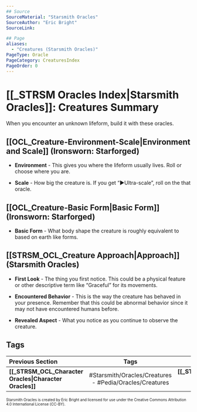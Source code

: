 ```yaml
---
## Source
SourceMaterial: "Starsmith Oracles"
SourceAuthor: "Eric Bright"
SourceLink: 

## Page
aliases:
  - "Creatures (Starsmith Oracles)"
PageType: Oracle
PageCategory: CreaturesIndex
PageOrder: 0
---
```

# [[_STRSM Oracles Index|Starsmith Oracles]]: Creatures Summary
When you encounter an unknown lifeform, build it with these oracles.

##  [[OCL_Creature-Environment-Scale|Environment and Scale]] (Ironsworn: Starforged)

- **Environment** - This gives you where the lifeform usually lives. Roll or choose where you are.

- **Scale** - How big the creature is. If you get “▶Ultra-scale”, roll on the that oracle.

## [[OCL_Creature-Basic Form|Basic Form]] (Ironsworn: Starforged)

- **Basic Form** - What body shape the creature is roughly equivalent to based on earth like forms.

## [[STRSM_OCL_Creature Approach|Approach]] (Starsmith Oracles)

- **First Look** - The thing you first notice. This could be a physical feature or other descriptive term like “Graceful” for its movements.

- **Encountered Behavior** - This is the way the creature has behaved in your presence. Remember that this could be abnormal behavior since it may not have encountered humans before.

- **Revealed Aspect** - What you notice as you continue to observe the creature.


## Tags
| Previous Section | Tags | Next Section | 
| :--- | :---: | ---: |
| **[[_STRSM_OCL_Character Oracles\|Character Oracles]]** | #Starsmith/Oracles/Creatures - #Pedia/Oracles/Creatures | **[[_STRSM_OCL_Factions Oracles\|Faction Oracles]]** |


<font size=-2>Starsmith Oracles is created by Eric Bright and licensed for use under the Creative Commons Attribution 4.0 International License (CC-BY).</font>
